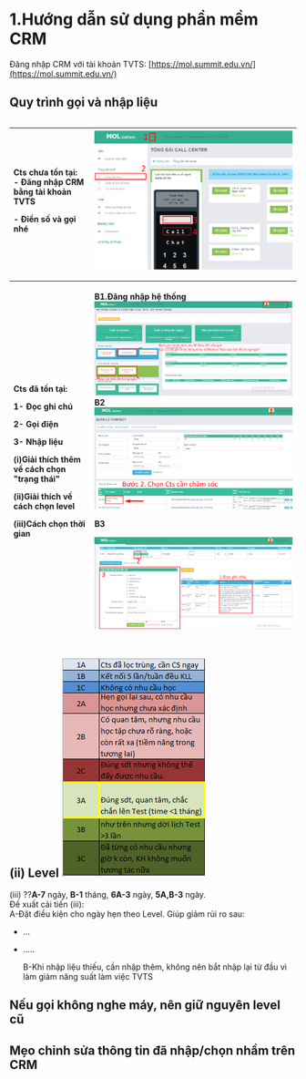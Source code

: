 # 1.Hướng dẫn sử dụng phần mềm CRM

Đăng nhập CRM với tài khoản TVTS: [https://mol.summit.edu.vn/](https://mol.summit.edu.vn/)

## Quy trình gọi và nhập liệu

|  |  |
| :--- | :--- |


<table>
  <thead>
    <tr>
      <th style="text-align:left">
        <p>Cts ch&#x1B0;a t&#x1ED3;n t&#x1EA1;i:
          <br />- &#x110;&#x103;ng nh&#x1EAD;p CRM b&#x1EB1;ng t&#xE0;i kho&#x1EA3;n TVTS</p>
        <p>- &#x110;i&#x1EC1;n s&#x1ED1; v&#xE0; g&#x1ECD;i nh&#xE9;</p>
      </th>
      <th style="text-align:left">
        <img src="../../.gitbook/assets/1.png" alt/>
      </th>
    </tr>
  </thead>
  <tbody></tbody>
</table>

<table>
  <thead>
    <tr>
      <th style="text-align:left">
        <p>Cts &#x111;&#xE3; t&#x1ED3;n t&#x1EA1;i:</p>
        <p>1- &#x110;&#x1ECD;c ghi ch&#xFA;</p>
        <p>2- G&#x1ECD;i &#x111;i&#x1EC7;n</p>
        <p>3- Nh&#x1EAD;p li&#x1EC7;u</p>
        <p>(i)Gi&#x1EA3;i th&#xED;ch th&#xEA;m v&#x1EC1; c&#xE1;ch ch&#x1ECD;n &quot;tr&#x1EA1;ng
          th&#xE1;i&quot;</p>
        <p>(ii)Gi&#x1EA3;i th&#xED;ch v&#x1EC1; c&#xE1;ch ch&#x1ECD;n level</p>
        <p>(iii)C&#xE1;ch ch&#x1ECD;n th&#x1EDD;i gian</p>
      </th>
      <th style="text-align:left">
        <p>B1.&#x110;&#x103;ng nh&#x1EAD;p h&#x1EC7; th&#x1ED1;ng
          <br />
          <img src="../../.gitbook/assets/1-6.png" alt/>
          <br />B2
          <img src="../../.gitbook/assets/b2.png" alt/>
        </p>
        <p>B3</p>
        <p>
          <img src="../../.gitbook/assets/huong-dan-su-dung.png" alt/>
        </p>
      </th>
    </tr>
  </thead>
  <tbody></tbody>
</table>

## \(ii\) Level  ![](../../.gitbook/assets/4-4.png)

\(iii\) ??**A-7** ngày, **B-1** tháng, **6A-3** ngày, **5A,B-3** ngày.  
Đề xuất cải tiến \(iii\):  
A-Đặt điều kiện cho ngày hẹn theo Level. Giúp giảm rủi ro sau:

* ...  
* .....  

  B-Khi nhập liệu thiếu, cần nhập thêm, không nên bắt nhập lại từ đầu vì làm giảm năng suất làm việc TVTS

## Nếu gọi không nghe máy, nên giữ nguyên level cũ

## Mẹo chỉnh sửa thông tin đã nhập/chọn nhầm trên CRM

